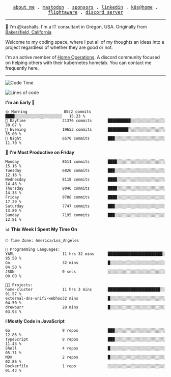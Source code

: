 <p align="center">
  <samp>
    <a href="https://jordanjones.org/">about me</a> .
    <a rel="me" href="https://mastodon.social/@kashall">mastodon</a> .
    <a href="https://github.com/sponsors/kashalls">sponsors</a> .
    <a href="https://linkedin.com/in/jordpjones">linkedin</a> .
    <a href="https://github.com/kashalls/home-cluster">k8s@home</a> .
    <a href="https://flightaware.com/adsb/stats/user/kashalls">flightaware</a> .
    <a href="https://discord.gg/V2WrCfqba9">discord server</a>
  </samp>
</p>

----------------------------------------------------------------

:wave: I'm @kashalls. I'm a IT consultant in Oregon, USA. Originally from [Bakersfield, California](https://maps.app.goo.gl/QQMtywTWghpXB6Tu6)

Welcome to my coding space, where I put all of my thoughts an ideas into a project regardless of whether they are good or not.

I'm an active member of [Home Operations](https://discord.gg/home-operations). A discord community focused on helping others with their kubernetes homelab. You can contact me frequently here.

----------------------------------------------------------------
<!--START_SECTION:waka-->
![Code Time](http://img.shields.io/badge/Code%20Time-2%2C356%20hrs%2028%20mins-blue)

![Lines of code](https://img.shields.io/badge/From%20Hello%20World%20I%27ve%20Written-10.6%20million%20lines%20of%20code-blue)

**I'm an Early 🐤** 

```text
🌞 Morning                8552 commits        ████░░░░░░░░░░░░░░░░░░░░░   15.23 % 
🌆 Daytime                21376 commits       ██████████░░░░░░░░░░░░░░░   38.07 % 
🌃 Evening                19653 commits       █████████░░░░░░░░░░░░░░░░   35.00 % 
🌙 Night                  6570 commits        ███░░░░░░░░░░░░░░░░░░░░░░   11.70 % 
```
📅 **I'm Most Productive on Friday** 

```text
Monday                   8511 commits        ████░░░░░░░░░░░░░░░░░░░░░   15.16 % 
Tuesday                  6826 commits        ███░░░░░░░░░░░░░░░░░░░░░░   12.16 % 
Wednesday                8118 commits        ████░░░░░░░░░░░░░░░░░░░░░   14.46 % 
Thursday                 8046 commits        ████░░░░░░░░░░░░░░░░░░░░░   14.33 % 
Friday                   9708 commits        ████░░░░░░░░░░░░░░░░░░░░░   17.29 % 
Saturday                 7747 commits        ███░░░░░░░░░░░░░░░░░░░░░░   13.80 % 
Sunday                   7195 commits        ███░░░░░░░░░░░░░░░░░░░░░░   12.81 % 
```


📊 **This Week I Spent My Time On** 

```text
🕑︎ Time Zone: America/Los_Angeles

💬 Programming Languages: 
YAML                     11 hrs 32 mins      ████████████████████████░   95.50 % 
Go                       32 mins             █░░░░░░░░░░░░░░░░░░░░░░░░   04.50 % 
JSON                     0 secs              ░░░░░░░░░░░░░░░░░░░░░░░░░   00.00 % 

🐱‍💻 Projects: 
home-cluster             11 hrs 3 mins       ███████████████████████░░   91.57 % 
external-dns-unifi-webhoo32 mins             █░░░░░░░░░░░░░░░░░░░░░░░░   04.50 % 
drewburr                 28 mins             █░░░░░░░░░░░░░░░░░░░░░░░░   03.93 % 
```

**I Mostly Code in JavaScript** 

```text
Go                       9 repos             ███░░░░░░░░░░░░░░░░░░░░░░   12.86 % 
TypeScript               8 repos             ███░░░░░░░░░░░░░░░░░░░░░░   11.43 % 
Shell                    4 repos             █░░░░░░░░░░░░░░░░░░░░░░░░   05.71 % 
MDX                      2 repos             █░░░░░░░░░░░░░░░░░░░░░░░░   02.86 % 
Dockerfile               1 repo              ░░░░░░░░░░░░░░░░░░░░░░░░░   01.43 % 
```




<!--END_SECTION:waka-->